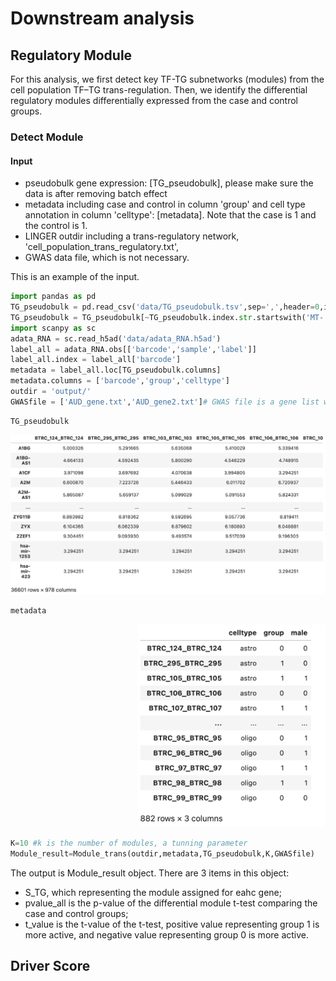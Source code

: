 # Downstream analysis
## Regulatory Module
For this analysis, we first detect key TF-TG subnetworks (modules) from the cell population TF–TG trans-regulation. Then, we identify the differential regulatory modules differentially expressed from the case and control groups.
### Detect Module
#### Input
- pseudobulk gene expression: [TG_pseudobulk], please make sure the data is after removing batch effect
- metadata including case and control in column 'group' and cell type annotation in column 'celltype': [metadata]. Note that the case is 1 and the control is 1.
- LINGER outdir including a trans-regulatory network, 'cell_population_trans_regulatory.txt',
- GWAS data file, which is not necessary.

This is an example of the input.
```python
import pandas as pd
TG_pseudobulk = pd.read_csv('data/TG_pseudobulk.tsv',sep=',',header=0,index_col=0)
TG_pseudobulk = TG_pseudobulk[~TG_pseudobulk.index.str.startswith('MT-')] # remove the mitochondrion, if the specie is mouse, replace 'MT-' with 'mt-'
import scanpy as sc
adata_RNA = sc.read_h5ad('data/adata_RNA.h5ad')
label_all = adata_RNA.obs[['barcode','sample','label']]
label_all.index = label_all['barcode']
metadata = label_all.loc[TG_pseudobulk.columns]
metadata.columns = ['barcode','group','celltype']
outdir = 'output/'
GWASfile = ['AUD_gene.txt','AUD_gene2.txt']# GWAS file is a gene list with no head (Optional)
```
```python
TG_pseudobulk
```
<div style="text-align: right">
  <img src="RNA_ds.jpg" alt="Image" width="600">
</div>

```python
metadata 
```
<div style="text-align: right">
  <img src="metadata_ds.jpg" alt="Image" width="300">
</div>

```python
K=10 #k is the number of modules, a tunning parameter
Module_result=Module_trans(outdir,metadata,TG_pseudobulk,K,GWASfile)
```
The output is Module_result object. There are 3 items in this object: 
- S_TG, which representing the module assigned for eahc gene;
- pvalue_all is the p-value of the differential module t-test comparing the case and control groups;
- t_value is the t-value of the t-test, positive value representing group 1 is more active, and negative value representing group 0 is more active.
## Driver Score
